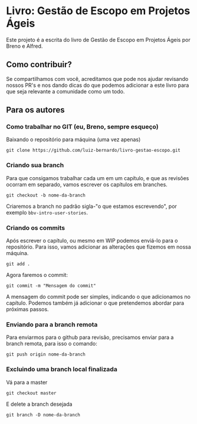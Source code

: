 # Livro: Gestão de Escopo em Projetos Ágeis

Este projeto é a escrita do livro de Gestão de Escopo em Projetos Ágeis por Breno e Alfred.

## Como contribuir?

Se compartilhamos com você, acreditamos que pode nos ajudar revisando nossos PR's e nos dando dicas do que podemos adicionar a este livro para que seja relevante a comunidade como um todo.

## Para os autores

### Como trabalhar no GIT (eu, Breno, sempre esqueço)

Baixando o repositório para máquina (uma vez apenas)

```
git clone https://github.com/luiz-bernardo/livro-gestao-escopo.git
```

### Criando sua branch

Para que consigamos trabalhar cada um em um capítulo, e que as revisões ocorram em separado, vamos escrever os capítulos em branches.

```
git checkout -b nome-da-branch
```

Criaremos a branch no padrão sigla-"o que estamos escrevendo", por exemplo `bbv-intro-user-stories`.

### Criando os commits

Após escrever o capítulo, ou mesmo em WIP podemos enviá-lo para o repositório. Para isso, vamos adicionar as alterações que fizemos em nossa máquina.

```
git add .
```

Agora faremos o commit:

```
git commit -m "Mensagem do commit"
```

A mensagem do commit pode ser simples, indicando o que adicionamos no capítulo. Podemos também já adicionar o que pretendemos abordar para próximas passos.

### Enviando para a branch remota

Para enviarmos para o github para revisão, precisamos enviar para a branch remota, para isso o comando:

```
git push origin nome-da-branch
```

### Excluindo uma branch local finalizada

Vá para a master

```
git checkout master
```

E delete a branch desejada

```
git branch -D nome-da-branch
```
